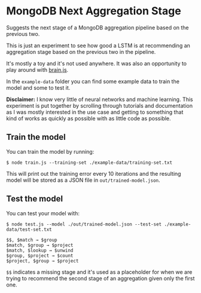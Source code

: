 # MongoDB Next Aggregation Stage

Suggests the next stage of a MongoDB aggregation pipeline based on the previous two.

This is just an experiment to see how good a LSTM is at recommending an aggregation stage based on the
previous two in the pipeline.

It's mostly a toy and it's not used anywhere. It was also an opportunity to play around with [brain.js](https://github.com/BrainJS/brain.js).

In the `example-data` folder you can find some example data to train the model and some to test it.

**Disclaimer:** I know very little of neural networks and machine learning. This experiment is put together by
scrolling through tutorials and documentation as I was mostly interested in the use case and getting to something
that kind of works as quickly as possible with as little code as possible.

## Train the model

You can train the model by running:

```
$ node train.js --training-set ./example-data/training-set.txt
```

This will print out the training error every 10 iterations and the resulting model
will be stored as a JSON file in `out/trained-model.json`.

## Test the model

You can test your model with:

```
$ node test.js --model ./out/trained-model.json --test-set ./example-data/test-set.txt

$$, $match → $group
$match, $group → $project
$match, $lookup → $unwind
$group, $project → $count
$project, $group → $project
```

`$$` indicates a missing stage and it's used as a placeholder for when we are trying to
recommend the second stage of an aggregation given only the first one.
